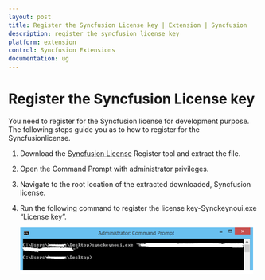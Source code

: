 ```yaml
---
layout: post
title: Register the Syncfusion License key | Extension | Syncfusion
description: register the syncfusion license key
platform: extension
control: Syncfusion Extensions
documentation: ug
---
```


# Register the Syncfusion License key

You need to register for the Syncfusion license for development purpose. The following steps guide you as to how to register for the Syncfusionlicense.

1. Download the [Syncfusion License](http://files2.syncfusion.com/Installs/Support/KB/RegisterProductkeyinBuildMachine.zip) Register tool and extract the file. 
2. Open the Command Prompt with administrator privileges.
3. Navigate to the root location of the extracted downloaded, Syncfusion license.
4. Run the following command to register the license key-Synckeynoui.exe “License key”.

   ![](Register-the-Syncfusion-License-key_images/Register-the-Syncfusion-License-key_img1.png)



